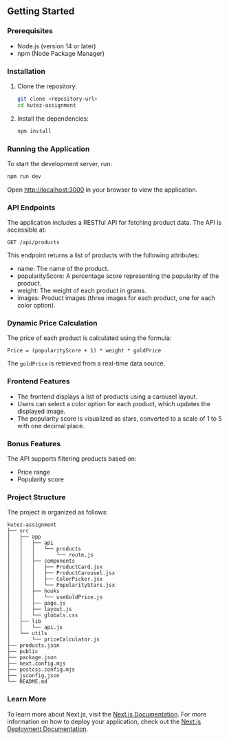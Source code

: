 ## Getting Started

### Prerequisites
- Node.js (version 14 or later)
- npm (Node Package Manager)

### Installation
1. Clone the repository:
   ```bash
   git clone <repository-url>
   cd kutez-assignment
   ```

2. Install the dependencies:
   ```bash
   npm install
   ```

### Running the Application
To start the development server, run:
```bash
npm run dev
```
Open [http://localhost:3000](http://localhost:3000) in your browser to view the application.

### API Endpoints
The application includes a RESTful API for fetching product data. The API is accessible at:
```
GET /api/products
```
This endpoint returns a list of products with the following attributes:
- name: The name of the product.
- popularityScore: A percentage score representing the popularity of the product.
- weight: The weight of each product in grams.
- images: Product images (three images for each product, one for each color option).

### Dynamic Price Calculation
The price of each product is calculated using the formula:
```
Price = (popularityScore + 1) * weight * goldPrice
```
The `goldPrice` is retrieved from a real-time data source.

### Frontend Features
- The frontend displays a list of products using a carousel layout.
- Users can select a color option for each product, which updates the displayed image.
- The popularity score is visualized as stars, converted to a scale of 1 to 5 with one decimal place.

### Bonus Features
The API supports filtering products based on:
- Price range
- Popularity score

### Project Structure
The project is organized as follows:
```
kutez-assignment
├── src
│   ├── app
│   │   ├── api
│   │   │   └── products
│   │   │       └── route.js
│   │   ├── components
│   │   │   ├── ProductCard.jsx
│   │   │   ├── ProductCarousel.jsx
│   │   │   ├── ColorPicker.jsx
│   │   │   └── PopularityStars.jsx
│   │   ├── hooks
│   │   │   └── useGoldPrice.js
│   │   ├── page.js
│   │   ├── layout.js
│   │   └── globals.css
│   ├── lib
│   │   └── api.js
│   └── utils
│       └── priceCalculator.js
├── products.json
├── public
├── package.json
├── next.config.mjs
├── postcss.config.mjs
├── jsconfig.json
└── README.md
```

### Learn More
To learn more about Next.js, visit the [Next.js Documentation](https://nextjs.org/docs). For more information on how to deploy your application, check out the [Next.js Deployment Documentation](https://nextjs.org/docs/app/building-your-application/deploying).